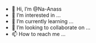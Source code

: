 - 👋 Hi, I’m @Na-Anass
- 👀 I’m interested in ...
- 🌱 I’m currently learning ...
- 💞️ I’m looking to collaborate on ...
- 📫 How to reach me ...

<!---
Na-Anass/Na-Anass is a ✨ special ✨ repository because its `README.md` (this file) appears on your GitHub profile.
You can click the Preview link to take a look at your changes.
--->
